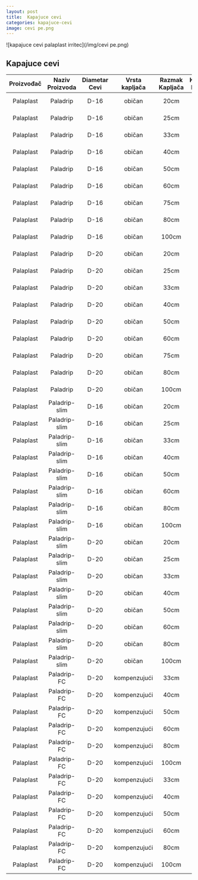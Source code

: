 ```yaml
---
layout: post
title:  Kapajuce cevi
categories: kapajuce-cevi
image: cevi pe.png
---
```


![kapajuce cevi palaplast irritec](/img/cevi pe.png)


## Kapajuce cevi

Proizvođač|Naziv Proizvoda|Diametar Cevi|Vrsta kapljača|Razmak Kapljača|Kapacitet Kapljača|Debljina Zida|Pakovanje Metara
|:-----:|:-----:|:-----:|:-----:|:-----:|:-----:|:-----:|:-----:|
Palaplast|Paladrip|D-16|običan|20cm|2 l/h; 4 l/h |1,1mm|400
Palaplast|Paladrip|D-16|običan|25cm|2 l/h; 4 l/h |1,1mm|400
Palaplast|Paladrip|D-16|običan|33cm|2 l/h; 4 l/h |1,1mm|400
Palaplast|Paladrip|D-16|običan|40cm|2 l/h; 4 l/h |1,1mm|400
Palaplast|Paladrip|D-16|običan|50cm|2 l/h; 4 l/h |1,1mm|400
Palaplast|Paladrip|D-16|običan|60cm|2 l/h; 4 l/h |1,1mm|400
Palaplast|Paladrip|D-16|običan|75cm|2 l/h; 4 l/h |1,1mm|400
Palaplast|Paladrip|D-16|običan|80cm|2 l/h; 4 l/h |1,1mm|400
Palaplast|Paladrip|D-16|običan|100cm|2 l/h; 4 l/h |1,1mm|400
Palaplast|Paladrip|D-20|običan|20cm|2 l/h; 4 l/h |1,1mm|300
Palaplast|Paladrip|D-20|običan|25cm|2 l/h; 4 l/h |1,1mm|300
Palaplast|Paladrip|D-20|običan|33cm|2 l/h; 4 l/h |1,1mm|300
Palaplast|Paladrip|D-20|običan|40cm|2 l/h; 4 l/h |1,1mm|300
Palaplast|Paladrip|D-20|običan|50cm|2 l/h; 4 l/h |1,1mm|300
Palaplast|Paladrip|D-20|običan|60cm|2 l/h; 4 l/h |1,1mm|300
Palaplast|Paladrip|D-20|običan|75cm|2 l/h; 4 l/h |1,1mm|300
Palaplast|Paladrip|D-20|običan|80cm|2 l/h; 4 l/h |1,1mm|300
Palaplast|Paladrip|D-20|običan|100cm|2 l/h; 4 l/h |1,1mm|300
Palaplast|Paladrip-slim|D-16|običan|20cm|2 l/h; 4 l/h |0,9mm|400
Palaplast|Paladrip-slim|D-16|običan|25cm|2 l/h; 4 l/h |0,9mm|400
Palaplast|Paladrip-slim|D-16|običan|33cm|2 l/h; 4 l/h |0,9mm|400
Palaplast|Paladrip-slim|D-16|običan|40cm|2 l/h; 4 l/h |0,9mm|400
Palaplast|Paladrip-slim|D-16|običan|50cm|2 l/h; 4 l/h |0,9mm|400
Palaplast|Paladrip-slim|D-16|običan|60cm|2 l/h; 4 l/h |0,9mm|400
Palaplast|Paladrip-slim|D-16|običan|80cm|2 l/h; 4 l/h |0,9mm|400
Palaplast|Paladrip-slim|D-16|običan|100cm|2 l/h; 4 l/h |0,9mm|400
Palaplast|Paladrip-slim|D-20|običan|20cm|2 l/h; 4 l/h |0,9mm|300
Palaplast|Paladrip-slim|D-20|običan|25cm|2 l/h; 4 l/h |0,9mm|300
Palaplast|Paladrip-slim|D-20|običan|33cm|2 l/h; 4 l/h |0,9mm|300
Palaplast|Paladrip-slim|D-20|običan|40cm|2 l/h; 4 l/h |0,9mm|300
Palaplast|Paladrip-slim|D-20|običan|50cm|2 l/h; 4 l/h |0,9mm|300
Palaplast|Paladrip-slim|D-20|običan|60cm|2 l/h; 4 l/h |0,9mm|300
Palaplast|Paladrip-slim|D-20|običan|80cm|2 l/h; 4 l/h |0,9mm|300
Palaplast|Paladrip-slim|D-20|običan|100cm|2 l/h; 4 l/h |0,9mm|300
Palaplast|Paladrip-FC|D-20|kompenzujući|33cm|2 l/h; 4 l/h |0,9mm|400
Palaplast|Paladrip-FC|D-20|kompenzujući|40cm|2 l/h; 4 l/h |0,9mm|400
Palaplast|Paladrip-FC|D-20|kompenzujući|50cm|2 l/h; 4 l/h |0,9mm|400
Palaplast|Paladrip-FC|D-20|kompenzujući|60cm|2 l/h; 4 l/h |0,9mm|400
Palaplast|Paladrip-FC|D-20|kompenzujući|80cm|2 l/h; 4 l/h |0,9mm|400
Palaplast|Paladrip-FC|D-20|kompenzujući|100cm|2 l/h; 4 l/h |0,9mm|400
Palaplast|Paladrip-FC|D-20|kompenzujući|33cm|2 l/h; 4 l/h |0,9mm|300
Palaplast|Paladrip-FC|D-20|kompenzujući|40cm|2 l/h; 4 l/h |0,9mm|300
Palaplast|Paladrip-FC|D-20|kompenzujući|50cm|2 l/h; 4 l/h |0,9mm|300
Palaplast|Paladrip-FC|D-20|kompenzujući|60cm|2 l/h; 4 l/h |0,9mm|300
Palaplast|Paladrip-FC|D-20|kompenzujući|80cm|2 l/h; 4 l/h |0,9mm|300
Palaplast|Paladrip-FC|D-20|kompenzujući|100cm|2 l/h; 4 l/h |0,9mm|300


